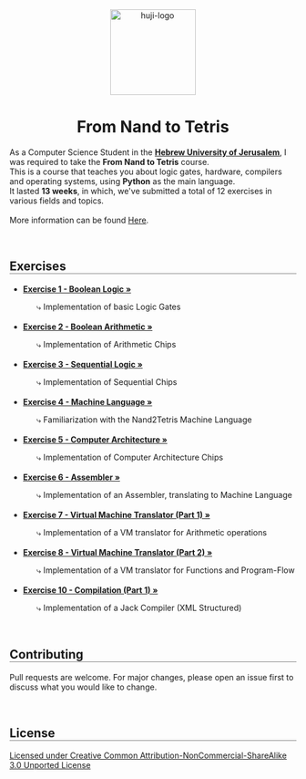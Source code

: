 <div align="center">
  <img src="https://upload.wikimedia.org/wikipedia/commons/thumb/4/4d/Hebrew_University_Logo.svg/1200px-Hebrew_University_Logo.svg.png" alt="huji-logo" height="150px" />
  <h1 align="center" style="border-bottom: none"><b>From Nand to Tetris</b></h1>

  <p align="left">
    As a Computer Science Student in the <a href="https://new.huji.ac.il/"><b>Hebrew University of Jerusalem</b></a>, I was required to take the <b>From Nand to Tetris</b> course.
    <br>
    This is a course that teaches you about logic gates, hardware, compilers and operating systems, using <b>Python</b> as the main language.
    <br>
    It lasted <b>13 weeks</b>, in which, we've submitted a total of 12 exercises in various fields and topics.
    <br>
    <br>
    More information can be found <a href="https://shnaton.huji.ac.il/index.php/NewSyl/67925/2/2022/">Here</a>.
  </p>
</div>

<br>

<div align="left">
  <h2 align="left" style="border-bottom: 1px solid gray">Exercises</h2>

  <ul align="left">
    <li><a href="./project01"><b>Exercise 1 - Boolean Logic »</b></a></li>
    <ul><li style="list-style: none;">⤷ Implementation of basic Logic Gates</li></ul>
    <br>
    <li><a href="./project02"><b>Exercise 2 - Boolean Arithmetic »</b></a></li>
    <ul><li style="list-style: none;">⤷ Implementation of Arithmetic Chips</li></ul>
    <br>
    <li><a href="./project03"><b>Exercise 3 - Sequential Logic »</b></a></li>
    <ul><li style="list-style: none;">⤷ Implementation of Sequential Chips</li></ul>
    <br>
    <li><a href="./project04"><b>Exercise 4 - Machine Language »</b></a></li>
    <ul><li style="list-style: none;">⤷ Familiarization with the Nand2Tetris Machine Language</li></ul>
    <br>
    <li><a href="./project05"><b>Exercise 5 - Computer Architecture »</b></a></li>
    <ul><li style="list-style: none;">⤷ Implementation of Computer Architecture Chips</li></ul>
    <br>
    <li><a href="./project06"><b>Exercise 6 - Assembler »</b></a></li>
    <ul><li style="list-style: none;">⤷ Implementation of an Assembler, translating to Machine Language</li></ul>
    <br>
    <li><a href="./project07"><b>Exercise 7 - Virtual Machine Translator (Part 1) »</b></a></li>
    <ul><li style="list-style: none;">⤷ Implementation of a VM translator for Arithmetic operations</li></ul>
    <br>
    <li><a href="./project08"><b>Exercise 8 - Virtual Machine Translator (Part 2) »</b></a></li>
    <ul><li style="list-style: none;">⤷ Implementation of a VM translator for Functions and Program-Flow</li></ul>
    <br>
    <li><a href="./project10"><b>Exercise 10 - Compilation (Part 1) »</b></a></li>
    <ul><li style="list-style: none;">⤷ Implementation of a Jack Compiler (XML Structured)</li></ul>
  </ul>
</div>

<br>

<div align="left">
  <h2 align="left" style="border-bottom: 1px solid gray">Contributing</h2>

  <p align="left">
    Pull requests are welcome. For major changes, please open an issue first to discuss what you would like to change.
  </p>
</div>

<br>

<div align="left">
  <h2 align="left" style="border-bottom: 1px solid gray">License</h2>

  <p align="left">
    <a href="https://creativecommons.org/licenses/by-nc-sa/3.0/">Licensed under Creative Common Attribution-NonCommercial-ShareAlike 3.0 Unported License</a>
  </p>
</div>

